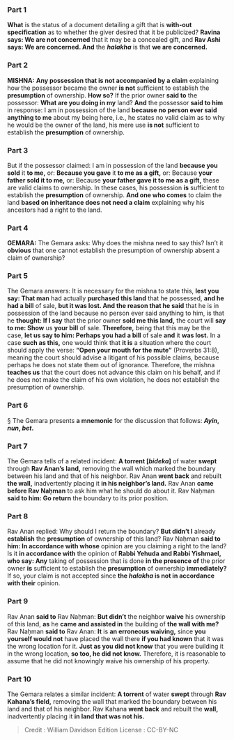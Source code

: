 
### Part 1
<b>What</b> is the status of a document detailing a gift that is <b>with-out specification</b> as to whether the giver desired that it be publicized? <b>Ravina says: We are not concerned</b> that it may be a concealed gift, and <b>Rav Ashi says: We are concerned. And</b> the <b><i>halakha</i></b> is that <b>we are concerned.</b>

### Part 2
<strong>MISHNA:</strong> <b>Any possession that is not accompanied by a claim</b> explaining how the possessor became the owner <b>is not</b> sufficient to establish the <b>presumption</b> of ownership. <b>How so?</b> If the prior owner <b>said to</b> the possessor: <b>What are you doing in my</b> land? <b>And</b> the possessor <b>said to him</b> in response: I am in possession of the land <b>because no person ever said anything to me</b> about my being here, i.e., he states no valid claim as to why he would be the owner of the land, his mere use <b>is not</b> sufficient to establish the <b>presumption</b> of ownership.

### Part 3
But if the possessor claimed: I am in possession of the land <b>because you sold</b> it <b>to me,</b> or: <b>Because you gave</b> it <b>to me as a gift,</b> or: Because <b>your father sold it to me,</b> or: Because <b>your father gave it to me as a gift,</b> these are valid claims to ownership. In these cases, his possession <b>is</b> sufficient to establish the <b>presumption</b> of ownership. <b>And one who comes</b> to claim the land <b>based on inheritance does not need a claim</b> explaining why his ancestors had a right to the land.

### Part 4
<strong>GEMARA:</strong> The Gemara asks: Why does the mishna need to say this? Isn’t it <b>obvious</b> that one cannot establish the presumption of ownership absent a claim of ownership?

### Part 5
The Gemara answers: It is necessary for the mishna to state this, <b>lest you say: That man</b> had actually <b>purchased this land</b> that he possessed, <b>and he had a bill</b> of sale, <b>but it was lost. And the reason that he said</b> that he is in possession of the land because no person ever said anything to him, is that he <b>thought: If I say</b> that the prior owner <b>sold me this land,</b> the court will <b>say to me: Show</b> us <b>your bill</b> of sale. <b>Therefore,</b> being that this may be the case, <b>let us say to him: Perhaps you had a bill</b> of sale <b>and</b> it <b>was lost.</b> In a case <b>such as this,</b> one would think that <b>it is</b> a situation where the court should apply the verse: <b>“Open your mouth for the mute”</b> (Proverbs 31:8), meaning the court should advise a litigant of his possible claims, because perhaps he does not state them out of ignorance. Therefore, the mishna <b>teaches us</b> that the court does not advance this claim on his behalf, and if he does not make the claim of his own violation, he does not establish the presumption of ownership.

### Part 6
§ The Gemara presents <b>a mnemonic</b> for the discussion that follows: <b><i>Ayin</i>, <i>nun</i>, <i>bet</i>.</b>

### Part 7
The Gemara tells of a related incident: <b>A torrent [<i>bideka</i>]</b> of water <b>swept</b> through <b>Rav Anan’s land,</b> removing the wall which marked the boundary between his land and that of his neighbor. Rav Anan <b>went back</b> and rebuilt <b>the wall,</b> inadvertently placing it <b>in his neighbor’s land.</b> Rav Anan <b>came before Rav Naḥman</b> to ask him what he should do about it. Rav Naḥman <b>said to him: Go return</b> the boundary to its prior position.

### Part 8
Rav Anan replied: Why should I return the boundary? <b>But didn’t I</b> already <b>establish</b> the <b>presumption</b> of ownership of this land? Rav Naḥman <b>said to him: In accordance with whose</b> opinion are you claiming a right to the land? Is it <b>in accordance with</b> the opinion of <b>Rabbi Yehuda and Rabbi Yishmael, who say: Any</b> taking of possession that is done <b>in the presence of</b> the prior owner <b>is</b> sufficient to establish the <b>presumption</b> of ownership <b>immediately?</b> If so, your claim is not accepted since <b>the <i>halakha</i> is not in accordance with their</b> opinion.

### Part 9
Rav Anan <b>said to</b> Rav Naḥman: <b>But didn’t</b> the neighbor <b>waive</b> his ownership of this land, <b>as</b> he <b>came and assisted in</b> the building of <b>the wall with me?</b> Rav Naḥman <b>said to</b> Rav Anan: <b>It</b> is <b>an erroneous waiving,</b> since <b>you yourself would not</b> have placed the wall there <b>if you had known</b> that it was the wrong location for it. <b>Just as you did not know</b> that you were building it in the wrong location, <b>so too, he did not know.</b> Therefore, it is reasonable to assume that he did not knowingly waive his ownership of his property.

### Part 10
The Gemara relates a similar incident: <b>A torrent</b> of water <b>swept</b> through <b>Rav Kahana’s field,</b> removing the wall that marked the boundary between his land and that of his neighbor. Rav Kahana <b>went back</b> and rebuilt the <b>wall,</b> inadvertently placing it <b>in land that was not his.</b>

>Credit : William Davidson Edition
>License : CC-BY-NC